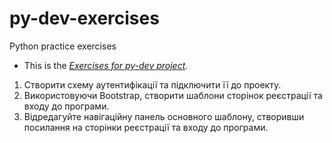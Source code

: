 # py-dev-exercises
Python practice exercises 

- This is the *[Exercises for py-dev project](https://github.com/couchjanus/py-dev-exercises)*.

1. Створити схему аутентифікації та підключити її до проекту.
2. Використовуючи Bootstrap, створити шаблони сторінок реєстрації та входу до програми.
3. Відредагуйте навігаційну панель основного шаблону, створивши посилання на сторінки реєстрації та входу до програми.

